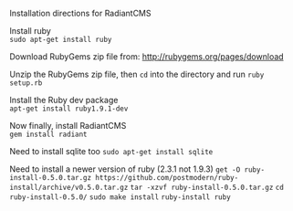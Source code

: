 Installation directions for RadiantCMS

Install ruby  
`sudo apt-get install ruby`

Download RubyGems zip file from: http://rubygems.org/pages/download

Unzip the RubyGems zip file, then `cd` into the directory and run `ruby setup.rb`

Install the Ruby dev package  
`apt-get install ruby1.9.1-dev`

Now finally, install RadiantCMS  
`gem install radiant`

Need to install sqlite too
`sudo apt-get install sqlite`

Need to install a newer version of ruby (2.3.1 not 1.9.3)
`get -O ruby-install-0.5.0.tar.gz https://github.com/postmodern/ruby-install/archive/v0.5.0.tar.gz`
`tar -xzvf ruby-install-0.5.0.tar.gz`
`cd ruby-install-0.5.0/`
`sudo make install`
`ruby-install ruby`
